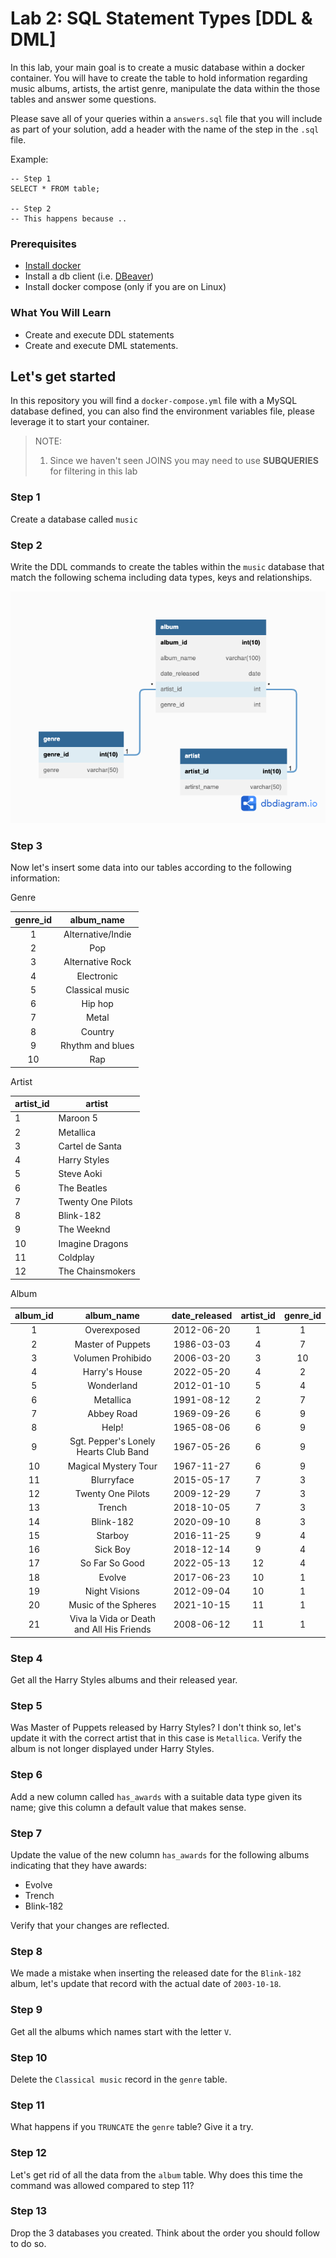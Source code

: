 # Lab 2: SQL Statement Types [DDL & DML]

In this lab, your main goal is to create a music database within a docker container. You will have to create the table 
to hold information regarding music albums, artists, the artist genre, manipulate the data within the those tables and answer
some questions. 

Please save all of your queries within a `answers.sql` file that you will include as part of your solution, add a header with the 
name of the step in the `.sql` file.

Example: 
```
-- Step 1
SELECT * FROM table; 

-- Step 2
-- This happens because ..
```

### Prerequisites
* [Install docker](https://docs.docker.com/engine/install/) 
* Install a db client (i.e. [DBeaver](https://dbeaver.io/download/)) 
* Install docker compose (only if you are on Linux)

### What You Will Learn
* Create and execute DDL statements
* Create and execute DML statements.


## Let's get started

In this repository you will find a `docker-compose.yml` file with a MySQL database defined, you can also find the environment
variables file, please leverage it to start your container. 

> NOTE: 
> 1. Since we haven't seen JOINS you may need to use **SUBQUERIES** for filtering in this lab


### Step 1
Create a database called `music` 

### Step 2
Write the DDL commands to create the tables within the `music` database that match the following schema  including data types, keys and relationships.

![Music Database Diagram](documentation_images/music_database.png)

### Step 3
Now let's insert some data into our tables according to the following information: 

Genre

| genre_id | album_name        |
|:--------:|:-----------------:|
| 1        | Alternative/Indie |
| 2        | Pop               |
| 3        | Alternative Rock  |
| 4        | Electronic        |
| 5        | Classical music   |
| 6        | Hip hop           |
| 7        | Metal             |
| 8        | Country           |
| 9        | Rhythm and blues  |
| 10       | Rap               |


Artist

| artist_id | artist            |
|-----------|-------------------|
| 1         | Maroon 5          |
| 2         | Metallica         |
| 3         | Cartel de Santa   |
| 4         | Harry Styles      |
| 5         | Steve Aoki        |
| 6         | The Beatles       |
| 7         | Twenty One Pilots |
| 8         | Blink-182         |
| 9         | The Weeknd        |
| 10        | Imagine Dragons   |
| 11        | Coldplay          |
| 12        | The Chainsmokers  |

Album

| album_id | album_name                                | date_released | artist_id | genre_id |
|:--------:|:-----------------------------------------:|:-------------:|:---------:|:--------:|
| 1        | Overexposed                               | 2012-06-20    | 1         | 1        |
| 2        | Master of Puppets                         | 1986-03-03    | 4         | 7        |
| 3        | Volumen Prohibido                         | 2006-03-20    | 3         | 10       |
| 4        | Harry's House                             | 2022-05-20    | 4         | 2        |
| 5        | Wonderland                                | 2012-01-10    | 5         | 4        |
| 6        | Metallica                                 | 1991-08-12    | 2         | 7        |
| 7        | Abbey Road                                | 1969-09-26    | 6         | 9        |
| 8        | Help!                                     | 1965-08-06    | 6         | 9        |
| 9        | Sgt. Pepper's Lonely Hearts Club Band     | 1967-05-26    | 6         | 9        |
| 10       | Magical Mystery Tour                      | 1967-11-27    | 6         | 9        |
| 11       | Blurryface                                | 2015-05-17    | 7         | 3        |
| 12       | Twenty One Pilots                         | 2009-12-29    | 7         | 3        |
| 13       | Trench                                    | 2018-10-05    | 7         | 3        |
| 14       | Blink-182                                 | 2020-09-10    | 8         | 3        |
| 15       | Starboy                                   | 2016-11-25    | 9         | 4        |
| 16       | Sick Boy                                  | 2018-12-14    | 9         | 4        |
| 17       | So Far So Good                            | 2022-05-13    | 12        | 4        |
| 18       | Evolve                                    | 2017-06-23    | 10        | 1        |
| 19       | Night Visions                             | 2012-09-04    | 10        | 1        |
| 20       | Music of the Spheres                      | 2021-10-15    | 11        | 1        |
| 21       | Viva la Vida or Death and All His Friends | 2008-06-12    | 11        | 1        |

### Step 4
Get all the Harry Styles albums and their released year. 

### Step 5
Was Master of Puppets released by Harry Styles? I don't think so, let's update it with the correct artist that in 
this case is `Metallica`. Verify the album is not longer displayed under Harry Styles. 

### Step 6
Add a new column called `has_awards` with a suitable data type given its name; give this column a default value that makes sense. 

### Step 7
Update the value of the new column `has_awards` for the following albums indicating that they have awards:

- Evolve
- Trench
- Blink-182

Verify that your changes are reflected. 

### Step 8
We made a mistake when inserting the released date for the `Blink-182` album, let's update that record with the actual date of `2003-10-18`.

### Step 9
Get all the albums which names start with the letter `V`.

### Step 10
Delete the `Classical music` record in the `genre` table. 

### Step 11
What happens if you `TRUNCATE` the `genre` table? Give it a try. 

### Step 12
Let's get rid of all the data from the `album` table. Why does this time the command was allowed compared to step 11? 

### Step 13
Drop the 3 databases you created. Think about the order you should follow to do so. 